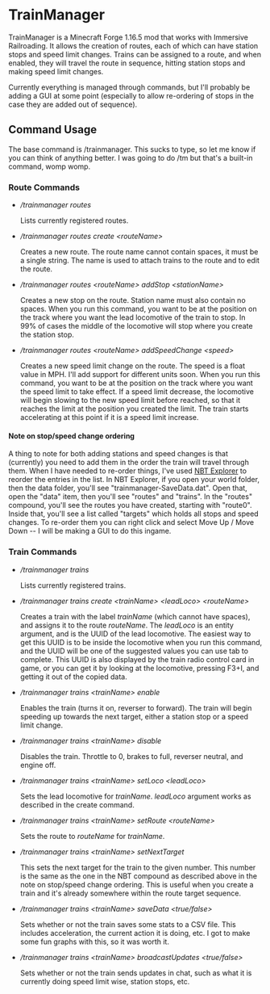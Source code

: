 # TrainManager

TrainManager is a Minecraft Forge 1.16.5 mod that works with Immersive Railroading. It allows the creation of routes, each of which can have station stops and speed limit changes. Trains can be assigned to a route, and when enabled, they will travel the route in sequence, hitting station stops and making speed limit changes.

Currently everything is managed through commands, but I'll probably be adding a GUI at some point (especially to allow re-ordering of stops in the case they are added out of sequence).

## Command Usage

The base command is /trainmanager. This sucks to type, so let me know if you can think of anything better. I was going to do /tm but that's a built-in command, womp womp.

### Route Commands

- */trainmanager routes*
  
  Lists currently registered routes.
- */trainmanager routes create \<routeName\>*
  
  Creates a new route. The route name cannot contain spaces, it must be a single string. The name is used to attach trains to the route and to edit the route.
- */trainmanager routes \<routeName\> addStop \<stationName\>*
  
  Creates a new stop on the route. Station name must also contain no spaces. When you run this command, you want to be at the position on the track where you want the lead locomotive of the train to stop. In 99% of cases the middle of the locomotive will stop where you create the station stop.
- */trainmanager routes \<routeName\> addSpeedChange \<speed\>*

  Creates a new speed limit change on the route. The speed is a float value in MPH. I'll add support for different units soon. When you run this command, you want to be at the position on the track where you want the speed limit to take effect. If a speed limit decrease, the locomotive will begin slowing to the new speed limit before reached, so that it reaches the limit at the position you created the limit. The train starts accelerating at this point if it is a speed limit increase.

#### Note on stop/speed change ordering

  A thing to note for both adding stations and speed changes is that (currently) you need to add them in the order the train will travel through them. When I have needed to re-order things, I've used [NBT Explorer](https://www.minecraftforum.net/forums/mapping-and-modding-java-edition/minecraft-tools/1262665-nbtexplorer-nbt-editor-for-windows-and-mac) to reorder the entries in the list. In NBT Explorer, if you open your world folder, then the data folder, you'll see "trainmanager-SaveData.dat". Open that, open the "data" item, then you'll see "routes" and "trains". In the "routes" compound, you'll see the routes you have created, starting with "route0". Inside that, you'll see a list called "targets" which holds all stops and speed changes. To re-order them you can right click and select Move Up / Move Down -- I will be making a GUI to do this ingame. 

### Train Commands

- */trainmanager trains*

  Lists currently registered trains.
- */trainmanager trains create \<trainName\> \<leadLoco\> \<routeName\>*

  Creates a train with the label *trainName* (which cannot have spaces), and assigns it to the route *routeName*. The *leadLoco* is an entity argument, and is the UUID of the lead locomotive. The easiest way to get this UUID is to be inside the locomotive when you run this command, and the UUID will be one of the suggested values you can use tab to complete. This UUID is also displayed by the train radio control card in game, or you can get it by looking at the locomotive, pressing F3+I, and getting it out of the copied data.
- */trainmanager trains \<trainName\> enable*

  Enables the train (turns it on, reverser to forward). The train will begin speeding up towards the next target, either a station stop or a speed limit change.
- */trainmanager trains \<trainName\> disable*

  Disables the train. Throttle to 0, brakes to full, reverser neutral, and engine off.
- */trainmanager trains \<trainName\> setLoco \<leadLoco\>*

  Sets the lead locomotive for *trainName*. *leadLoco* argument works as described in the create command.
- */trainmanager trains \<trainName\> setRoute \<routeName\>*

  Sets the route to *routeName* for *trainName*.
- */trainmanager trains \<trainName\> setNextTarget <nextTargetNum>*

  This sets the next target for the train to the given number. This number is the same as the one in the NBT compound as described above in the note on stop/speed change ordering. This is useful when you create a train and it's already somewhere within the route target sequence.
- */trainmanager trains \<trainName\> saveData \<true/false\>*

  Sets whether or not the train saves some stats to a CSV file. This includes acceleration, the current action it is doing, etc. I got to make some fun graphs with this, so it was worth it.
- */trainmanager trains \<trainName\> broadcastUpdates \<true/false\>*

  Sets whether or not the train sends updates in chat, such as what it is currently doing speed limit wise, station stops, etc.
